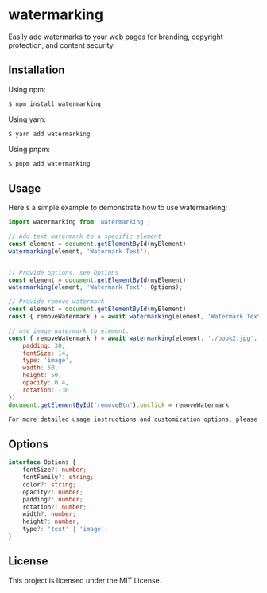# watermarking

Easily add watermarks to your web pages for branding, copyright protection, and content security.

## Installation

Using npm:
``` bash
$ npm install watermarking
```
Using yarn:

```bash
$ yarn add watermarking
```

Using pnpm:

```bash
$ pnpm add watermarking
```

## Usage

Here's a simple example to demonstrate how to use watermarking:

```javascript
import watermarking from 'watermarking';

// Add text watermark to a specific element
const element = document.getElementById(myElement)
watermarking(element, 'Watermark Text');


// Provide options, see Options
const element = document.getElementById(myElement)
watermarking(element, 'Watermark Text', Options);

// Provide remove watermark
const element = document.getElementById(myElement)
const { removeWatermark } = await watermarking(element, 'Watermark Text', Options);

// use image watermark to element.
const { removeWatermark } = await watermarking(element, './book2.jpg', {
    padding: 30,
    fontSize: 14,
    type: 'image',
    width: 50,
    height: 50,
    opacity: 0.4,
    rotation: -30
})
document.getElementById('removeBtn').onclick = removeWatermark

For more detailed usage instructions and customization options, please refer to the Documentation.
```

## Options
``` typescript
interface Options {
    fontSize?: number;
    fontFamily?: string;
    color?: string;
    opacity?: number;
    padding?: number;
    rotation?: number;
    width?: number;
    height?: number;
    type?: 'text' | 'image';
}
```

## License
This project is licensed under the MIT License.